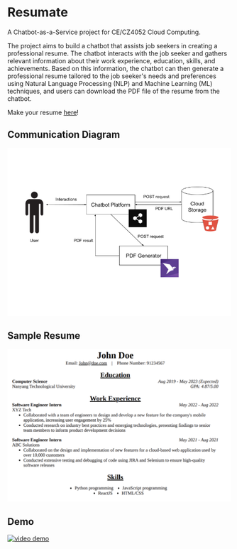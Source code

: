 # Resumate

A Chatbot-as-a-Service project for CE/CZ4052 Cloud Computing.

The project aims to build a chatbot that assists job seekers in creating a professional resume. The chatbot interacts with the job seeker and gathers relevant information about their work experience, education, skills, and achievements. Based on this information, the chatbot can then generate a professional resume tailored to the job seeker's needs and preferences using Natural Language Processing (NLP) and Machine Learning (ML) techniques, and users can download the PDF file of the resume from the chatbot.

Make your resume [here](https://resumate-chatbot.netlify.app/)!

## Communication Diagram

![communication diagram](assets/communication_diagram.png)

## Sample Resume

![sample resume](assets/sample_resume.png)

## Demo

[![video demo](https://img.youtube.com/vi/awsMnjYhmZw/0.jpg)](https://youtu.be/awsMnjYhmZw)

